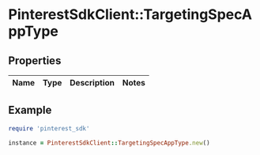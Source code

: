 # PinterestSdkClient::TargetingSpecAppType

## Properties

| Name | Type | Description | Notes |
| ---- | ---- | ----------- | ----- |

## Example

```ruby
require 'pinterest_sdk'

instance = PinterestSdkClient::TargetingSpecAppType.new()
```

